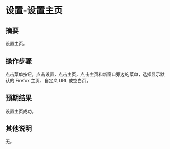 # 设置-设置主页

## 摘要

设置主页。

## 操作步骤

点击菜单按钮，点击设置，点击主页，点击主页和新窗口旁边的菜单，选择显示默认的 Firefox 主页、自定义 URL 或空白页。

## 预期结果

设置主页成功。

## 其他说明

无。
